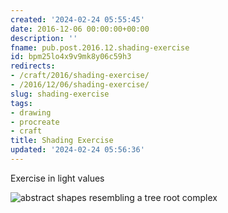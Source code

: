 ```yaml
---
created: '2024-02-24 05:55:45'
date: 2016-12-06 00:00:00+00:00
description: ''
fname: pub.post.2016.12.shading-exercise
id: bpm25lo4x9v9mk8y06c59h3
redirects:
- /craft/2016/shading-exercise/
- /2016/12/06/shading-exercise/
slug: shading-exercise
tags:
- drawing
- procreate
- craft
title: Shading Exercise
updated: '2024-02-24 05:56:36'
---
```


Exercise in light values

![abstract shapes resembling a tree root complex](assets/img/2016/cover-2016-12-06.jpg)